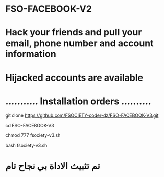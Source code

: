# FSO-FACEBOOK-V2

# Hack your friends and pull your email, phone number and account information
# Hijacked accounts are available


# ........... Installation orders ..........

git clone https://github.com/FSOCIETY-coder-dz/FSO-FACEBOOK-V3.git

cd FSO-FACEBOOK-V3

chmod 777 fsociety-v3.sh

bash fsociety-v3.sh

# تم تثبيث الاداة بي نجاح تام 
